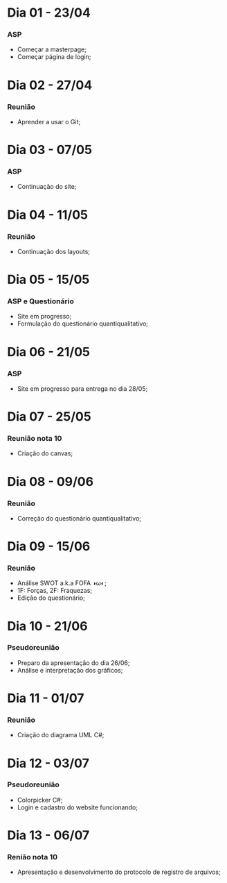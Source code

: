 # Dia 01 - 23/04
### ASP
- Começar a masterpage;
- Começar página de login;


# Dia 02 - 27/04
### Reunião
- Aprender a usar o Git;


# Dia 03 - 07/05
### ASP
- Continuação do site;


# Dia 04 - 11/05
### Reunião
- Continuação dos layouts;

# Dia 05 - 15/05
### ASP e Questionário
- Site em progresso;
- Formulação do questionário quantiqualitativo;

# Dia 06 - 21/05
### ASP
- Site em progresso para entrega no dia 28/05;

# Dia 07 - 25/05
### Reunião nota 10
- Criação do canvas;

# Dia 08 - 09/06
### Reunião 
- Correção do questionário quantiqualitativo;

# Dia 09 - 15/06
### Reunião 
- Análise SWOT a.k.a FOFA ◑ω◐;
- 1F: Forças, 2F: Fraquezas;
- Edição do questionário;

# Dia 10 - 21/06
### Pseudoreunião
- Preparo da apresentação do dia 26/06;
- Análise e interpretação dos gráficos;

# Dia 11 - 01/07
### Reunião 
- Criação do diagrama UML C#;

# Dia 12 - 03/07
### Pseudoreunião 
- Colorpicker C#;
- Login e cadastro do website funcionando;

# Dia 13 - 06/07
### Renião nota 10
- Apresentação e desenvolvimento do protocolo de registro de arquivos;
